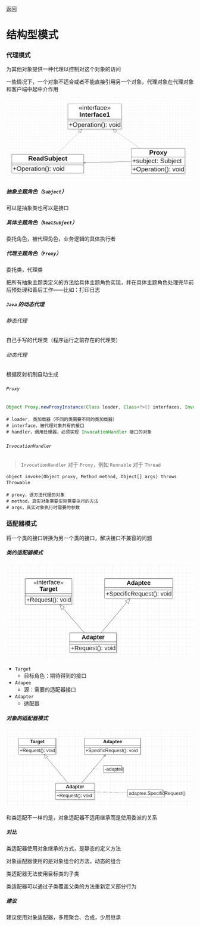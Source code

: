 [返回](../DesignPattern.md)

# 结构型模式



### 代理模式

为其他对象提供一种代理以控制对这个对象的访问

一些情况下，一个对象不适合或者不能直接引用另一个对象，代理对象在代理对象和客户端中起中介作用

![image-20210520164552477](imgs/image-20210520164552477.png)

##### 抽象主题角色（`Subject`）

可以是抽象类也可以是接口



##### 具体主题角色（`RealSubject`）

委托角色，被代理角色，业务逻辑的具体执行者



##### 代理主题角色（`Proxy`）

委托类，代理类

把所有抽象主题类定义的方法给具体主题角色实现，并在具体主题角色处理完毕前后预处理和善后工作——比如：打印日志



##### `Java` 的动态代理

###### 静态代理

自己手写的代理类（程序运行之前存在的代理类）

###### 动态代理

根据反射机制自动生成



###### `Proxy`

```java
Object Proxy.newProxyInstance(Class loader, Class<?>[] interfaces, InvocationHandler handler, InvocationHandler handler) throws IllegalArgumentException
    
# loader, 类加载器（不同的类需要不同的类加载器）
# interface，被代理对象共有的接口
# handler，调用处理器，必须实现 InvocationHandler 接口的对象
```



###### `InvocationHandler`

> `InvocationHandler` 对于 `Proxy`，例如 `Runnable` 对于 `Thread`

```
object invoke(Object proxy, Method method, Object[] args) throws Throwable

# proxy，该方法代理的对象
# method，真实对象需要实际需要执行的方法
# args，真实对象执行时需要的参数
```





### 适配器模式

将一个类的接口转换为另一个类的接口，解决接口不兼容的问题



##### 类的适配器模式

![image-20210523151925197](imgs/image-20210523151925197.png)

- `Target`
  - 目标角色：期待得到的接口
- `Adapee`
  - 源：需要的适配器接口
- `Adapter`
  - 适配器



##### 对象的适配器模式

![image-20210523152943392](imgs/image-20210523152943392.png)

和类适配不一样的是，对象适配器不适用继承而是使用委派的关系



##### 对比

类适配器使用对象继承的方式，是静态的定义方法

对象适配器使用的是对象组合的方法，动态的组合



类适配器无法使用目标类的子类



类适配器可以通过子类覆盖父类的方法重新定义部分行为



##### 建议

建议使用对象适配器，多用聚合、合成，少用继承